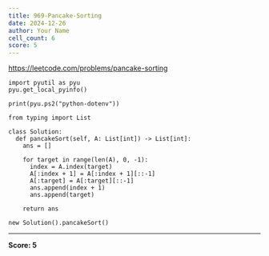 ```yaml
---
title: 969-Pancake-Sorting
date: 2024-12-26
author: Your Name
cell_count: 6
score: 5
---
```


https://leetcode.com/problems/pancake-sorting


```
import pyutil as pyu
pyu.get_local_pyinfo()
```


```
print(pyu.ps2("python-dotenv"))
```


```
from typing import List
```


```
class Solution:
  def pancakeSort(self, A: List[int]) -> List[int]:
    ans = []

    for target in range(len(A), 0, -1):
      index = A.index(target)
      A[:index + 1] = A[:index + 1][::-1]
      A[:target] = A[:target][::-1]
      ans.append(index + 1)
      ans.append(target)

    return ans
```


```
new Solution().pancakeSort()
```


---
**Score: 5**